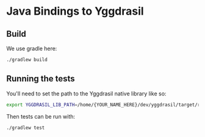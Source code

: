 # Java Bindings to Yggdrasil

## Build

We use gradle here:

```bash
./gradlew build
```

## Running the tests

You'll need to set the path to the Yggdrasil native library like so:

```bash
export YGGDRASIL_LIB_PATH=/home/{YOUR_NAME_HERE}/dev/yggdrasil/target/release
```

Then tests can be run with:

```bash
./gradlew test
```